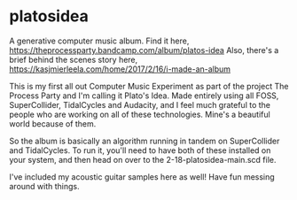 # platosidea
A generative computer music album.
Find it here, 
https://theprocessparty.bandcamp.com/album/platos-idea
Also, there's a brief behind the scenes story here, 
https://kasjmierleela.com/home/2017/2/16/i-made-an-album

This is my first all out Computer Music Experiment as part of the project The Process Party and I'm calling it Plato's Idea.
Made entirely using all FOSS, SuperCollider, TidalCycles and Audacity, and I feel much grateful to the people who are working on all of these technologies.
Mine's a beautiful world because of them.

So the album is basically an algorithm running in tandem on SuperCollider and TidalCycles. 
To run it, you'll need to have both of these installed on your system, and then head on over to the 2-18-platosidea-main.scd file.

I've included my acoustic guitar samples here as well!
Have fun messing around with things.


